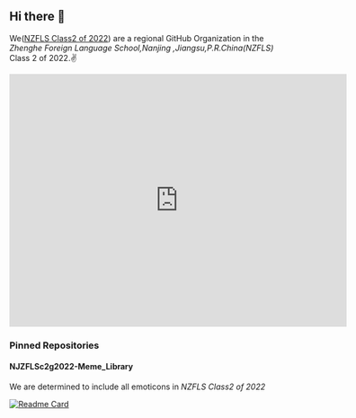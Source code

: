 ## Hi there 👋

We([NZFLS Class2 of 2022](https://github.com/NJZFLSc2g2022)) are a regional GitHub Organization in the _Zhenghe Foreign Language School,Nanjing ,Jiangsu,P.R.China(NZFLS)_  Class 2 of 2022.✌️

<iframe src="https://www.google.com/maps/embed?pb=!1m14!1m8!1m3!1d845.6236660262556!2d118.8331916!3d32.0287996!3m2!1i1024!2i768!4f13.1!3m3!1m2!1s0x35b58d0da7e260d5%3A0x7a2a87eb780afeae!2z5a-M5Li95bGx5bqENDDluaI!5e0!3m2!1szh-CN!2ssg!4v1679998369356!5m2!1szh-CN!2ssg" width="600" height="450" style="border:0;" allowfullscreen="" loading="lazy" referrerpolicy="no-referrer-when-downgrade"></iframe>

### Pinned Repositories

#### NJZFLSc2g2022-Meme_Library

We are determined to include all emoticons in _NZFLS Class2 of 2022_

[![Readme Card](https://github-readme-stats.vercel.app/api/pin/?username=NJZFLSc2g2022&repo=NJZFLSc2g2022-Meme_Library)](https://github.com/NJZFLSc2g2022/NJZFLSc2g2022-Meme_Library)

<!--

**Here are some ideas to get you started:**

🙋‍♀️ A short introduction - what is your organization all about?
🌈 Contribution guidelines - how can the community get involved?
👩‍💻 Useful resources - where can the community find your docs? Is there anything else the community should know?
🍿 Fun facts - what does your team eat for breakfast?
🧙 Remember, you can do mighty things with the power of [Markdown](https://docs.github.com/github/writing-on-github/getting-started-with-writing-and-formatting-on-github/basic-writing-and-formatting-syntax)
-->
